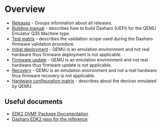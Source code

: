 # Overview

* [Releases](releases.md) - Groups information about all releases.
* [Building manual](building-manual.md) - describes how to build Dasharo
  (UEFI) for the QEMU Emulator Q35 Machine type.
* [Test matrix](test-matrix.md) - describes the validation scope used during
  the Dasharo firmware validation procedure.
* [Initial deployment](initial-deployment.md) - QEMU is an emulation
  environment and not real hardware thus firmware deployment is not
  applicable.
* [Firmware update](firmware-update.md) - QEMU is an emulation environment and
  not real hardware thus firmware update is not applicable.
* [Recovery](recovery.md) - QEMU is an emulation environment and not a real
  hardware thus firmware recovery is not applicable.
* [Hardware configuration matrix](hardware-matrix.md) - describes about the
  devices emulated by QEMU.

## Useful documents

* [EDK2 OVMF Package Documentation](https://github.com/tianocore/edk2/blob/master/OvmfPkg/README)
* [Dasharo EDK2 repo for the reference](https://github.com/Dasharo/edk2)
